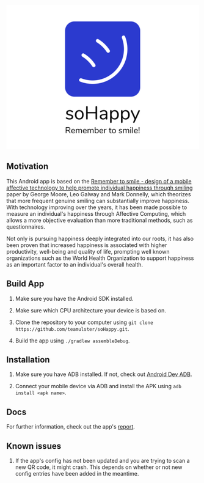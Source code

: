 ![soHappy](img/banner.png)

## Motivation

This Android app is based on the [Remember to smile - design of a mobile affective technology
to help promote individual happiness through smiling](https://www.researchgate.net/publication/318014342_Remember_to_smile_-_design_of_a_mobile_affective_technology_to_help_promote_individual_happiness_through_smiling)
paper by George Moore, Leo Galway and Mark Donnelly, which theorizes that more frequent genuine
smiling can substantially improve happiness. With technology improving over the years, it has been
made possible to measure an individual's happiness through Affective Computing, which allows a more
objective evaluation than more traditional methods, such as questionnaires.

Not only is pursuing happiness deeply integrated into our roots, it has also been proven that
increased happiness is associated with higher productivity, well-being and quality of life,
prompting well known organizations such as the World Health Organization to support happiness
as an important factor to an individual's overall health.

## Build App

1. Make sure you have the Android SDK installed.

1. Make sure which CPU architecture your device is based on.

1. Clone the repository to your computer using `git clone https://github.com/teamulster/soHappy.git`.

1. Build the app using `./gradlew assembleDebug`.

## Installation

1. Make sure you have ADB installed. If not, check out [Android Dev ADB](https://developer.android.com/studio/command-line/adb).

1. Connect your mobile device via ADB and install the APK using `adb install <apk name>`.

## Docs

For further information, check out the app's [report](https://github.com/teamulster/report.git).

## Known issues

1. If the app's config has not been updated and you are trying to scan a new QR code, it might crash.
   This depends on whether or not new config entries have been added in the meantime.
